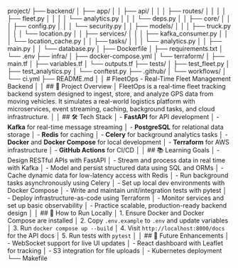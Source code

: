 project/
├── backend/
│   ├── app/
│   │   ├── api/
│   │   │   ├── routes/
│   │   │   │   ├── fleet.py
│   │   │   │   └── analytics.py
│   │   │   └── deps.py
│   │   ├── core/
│   │   │   ├── config.py
│   │   │   └── security.py
│   │   ├── models/
│   │   │   ├── truck.py
│   │   │   └── location.py
│   │   ├── services/
│   │   │   ├── kafka_consumer.py
│   │   │   └── location_cache.py
│   │   ├── tasks/
│   │   │   └── analytics.py
│   │   ├── main.py
│   │   └── database.py
│   ├── Dockerfile
│   ├── requirements.txt
│   └── .env
├── infra/
│   ├── docker-compose.yml
│   └── terraform/
│       ├── main.tf
│       ├── variables.tf
│       └── outputs.tf
├── tests/
│   ├── test_fleet.py
│   ├── test_analytics.py
│   └── conftest.py
├── .github/
│   └── workflows/
│       └── ci.yml
├── README.md
│
│   # FleetOps - Real-Time Fleet Management Backend
│
│   ## 🎯 Project Overview
│   FleetOps is a real-time fleet tracking backend system designed to ingest, store, and analyze GPS data from moving vehicles. It simulates a real-world logistics platform with microservices, event streaming, caching, background tasks, and cloud infrastructure.
│
│   ## 🛠 Tech Stack
│   - **FastAPI** for API development
│   - **Kafka** for real-time message streaming
│   - **PostgreSQL** for relational data storage
│   - **Redis** for caching
│   - **Celery** for background analytics tasks
│   - **Docker** and **Docker Compose** for local development
│   - **Terraform** for AWS infrastructure
│   - **GitHub Actions** for CI/CD
│
│   ## 📚 Learning Goals
│   - Design RESTful APIs with FastAPI
│   - Stream and process data in real time with Kafka
│   - Model and persist structured data using SQL and ORMs
│   - Cache dynamic data for low-latency access with Redis
│   - Run background tasks asynchronously using Celery
│   - Set up local dev environments with Docker Compose
│   - Write and maintain unit/integration tests with pytest
│   - Deploy infrastructure-as-code using Terraform
│   - Monitor services and set up basic observability
│   - Practice scalable, production-ready backend design
│
│   ## 🧪 How to Run Locally
│   1. Ensure Docker and Docker Compose are installed
│   2. Copy `.env.example` to `.env` and update variables
│   3. Run `docker compose up --build`
│   4. Visit `http://localhost:8000/docs` for the API docs
│   5. Run tests with `pytest`
│
│   ## 🔋 Future Enhancements
│   - WebSocket support for live UI updates
│   - React dashboard with Leaflet for tracking
│   - S3 integration for file uploads
│   - Kubernetes deployment
└── Makefile

